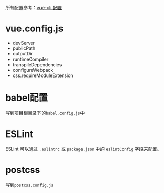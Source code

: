 所有配置参考：[vue-cli 配置](https://cli.vuejs.org/zh/config/#%E5%85%A8%E5%B1%80-cli-%E9%85%8D%E7%BD%AE)

# vue.config.js

- devServer
- publicPath
- outputDir
- runtimeCompiler
- transpileDependencies
- configureWebpack
- css.requireModuleExtension

# babel配置

写到项目根目录下的`babel.config.js`中

# ESLint

ESLint 可以通过 `.eslintrc` 或 `package.json` 中的 `eslintConfig` 字段来配置。

# postcss

写到`postcss.config.js`

